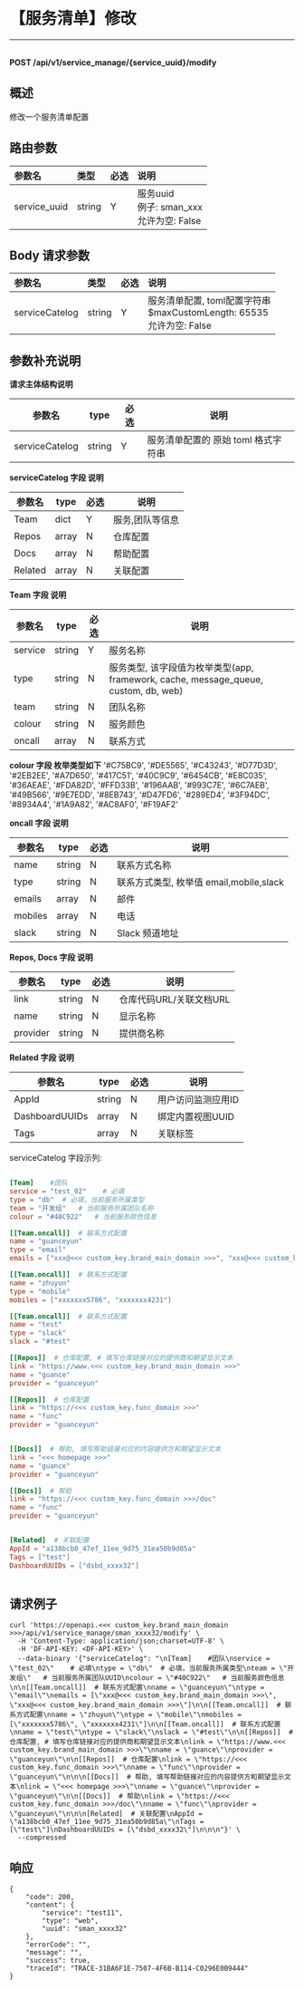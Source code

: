 # 【服务清单】修改

---

<br />**POST /api/v1/service_manage/\{service_uuid\}/modify**

## 概述
修改一个服务清单配置




## 路由参数

| 参数名        | 类型     | 必选   | 说明              |
|:-----------|:-------|:-----|:----------------|
| service_uuid | string | Y | 服务uuid<br>例子: sman_xxx <br>允许为空: False <br> |


## Body 请求参数

| 参数名        | 类型     | 必选   | 说明              |
|:-----------|:-------|:-----|:----------------|
| serviceCatelog | string | Y | 服务清单配置, toml配置字符串<br>$maxCustomLength: 65535 <br>允许为空: False <br> |

## 参数补充说明


**请求主体结构说明**

|  参数名        |   type  | 必选  |          说明          |
|---------------|----------|----|------------------------|
| serviceCatelog    |  string  |  Y | 服务清单配置的 原始 toml 格式字符串|


**serviceCatelog 字段 说明**

|  参数名        |   type  | 必选  |          说明          |
|---------------|----------|----|------------------------|
| Team    |  dict  |  Y | 服务,团队等信息 |
| Repos |  array  |  N | 仓库配置 |
| Docs    |  array  |  N | 帮助配置 |
| Related    |  array  |  N | 关联配置 |

**Team 字段 说明**

|  参数名        |   type  | 必选  |          说明          |
|---------------|----------|----|------------------------|
| service    |  string  |  Y | 服务名称 |
| type |  string  |  N | 服务类型, 该字段值为枚举类型(app, framework, cache, message_queue, custom, db, web) |
| team    |  string  |  N | 团队名称 |
| colour    |  string  |  N | 服务颜色 |
| oncall    |  array  |  N | 联系方式 |

**colour 字段 枚举类型如下**
'#C75BC9', '#DE5565', '#C43243', '#D77D3D', '#2EB2EE', '#A7D650', '#417C51',
'#40C9C9', '#6454CB', '#E8C035', '#36AEAE', '#FDA82D', '#FFD33B', '#196AAB',
'#993C7E', '#6C7AEB', '#49B566', '#9E7EDD', '#8EB743', '#D47FD6', '#289ED4',
'#3F94DC', '#8934A4', '#1A9A82', '#AC8AF0', '#F19AF2'

**oncall 字段 说明**

|  参数名        |   type  | 必选  |          说明          |
|---------------|----------|----|------------------------|
| name    |  string  |  N | 联系方式名称 |
| type |  string  |  N | 联系方式类型, 枚举值 email,mobile,slack |
| emails    |  array  |  N | 邮件 |
| mobiles    |  array  |  N | 电话 |
| slack    |  string  |  N | Slack 频道地址 |

**Repos, Docs 字段 说明**

|  参数名        |   type  | 必选  |          说明          |
|---------------|----------|----|------------------------|
| link    |  string  |  N | 仓库代码URL/关联文档URL |
| name |  string  |  N | 显示名称 |
| provider    |  string  |  N | 提供商名称 |

**Related 字段 说明**

|  参数名        |   type  | 必选  |          说明          |
|---------------|----------|----|------------------------|
| AppId    |  string  |  N | 用户访问监测应用ID |
| DashboardUUIDs |  array  |  N | 绑定内置视图UUID |
| Tags    |  array  |  N | 关联标签 |

serviceCatelog 字段示列:
```toml

[Team]    #团队
service = "test_02"    # 必填
type = "db"  # 必填，当前服务所属类型
team = "开发组"   # 当前服务所属团队名称
colour = "#40C922"   # 当前服务颜色信息

[[Team.oncall]]  # 联系方式配置
name = "guanceyun"
type = "email"
emails = ["xxx@<<< custom_key.brand_main_domain >>>", "xxx@<<< custom_key.brand_main_domain >>>"]

[[Team.oncall]]  # 联系方式配置
name = "zhuyun"
type = "mobile"
mobiles = ["xxxxxxx5786", "xxxxxxx4231"]

[[Team.oncall]]  # 联系方式配置
name = "test"
type = "slack"
slack = "#test"

[[Repos]]  # 仓库配置, # 填写仓库链接对应的提供商和期望显示文本
link = "https://www.<<< custom_key.brand_main_domain >>>"
name = "guance"
provider = "guanceyun"

[[Repos]]  # 仓库配置
link = "https://<<< custom_key.func_domain >>>"
name = "func"
provider = "guanceyun"


[[Docs]]  # 帮助, 填写帮助链接对应的内容提供方和期望显示文本
link = "<<< homepage >>>"
name = "guance"
provider = "guanceyun"

[[Docs]]  # 帮助
link = "https://<<< custom_key.func_domain >>>/doc"
name = "func"
provider = "guanceyun"


[Related]  # 关联配置
AppId = "a138bcb0_47ef_11ee_9d75_31ea50b9d85a"
Tags = ["test"]
DashboardUUIDs = ["dsbd_xxxx32"]



```




## 请求例子
```shell
curl 'https://openapi.<<< custom_key.brand_main_domain >>>/api/v1/service_manage/sman_xxxx32/modify' \
  -H 'Content-Type: application/json;charset=UTF-8' \
  -H 'DF-API-KEY: <DF-API-KEY>' \
  --data-binary '{"serviceCatelog": "\n[Team]    #团队\nservice = \"test_02\"    # 必填\ntype = \"db\"  # 必填，当前服务所属类型\nteam = \"开发组\"   # 当前服务所属团队UUID\ncolour = \"#40C922\"   # 当前服务颜色信息\n\n[[Team.oncall]]  # 联系方式配置\nname = \"guanceyun\"\ntype = \"email\"\nemails = [\"xxx@<<< custom_key.brand_main_domain >>>\", \"xxx@<<< custom_key.brand_main_domain >>>\"]\n\n[[Team.oncall]]  # 联系方式配置\nname = \"zhuyun\"\ntype = \"mobile\"\nmobiles = [\"xxxxxxx5786\", \"xxxxxxx4231\"]\n\n[[Team.oncall]]  # 联系方式配置\nname = \"test\"\ntype = \"slack\"\nslack = \"#test\"\n\n[[Repos]]  # 仓库配置, # 填写仓库链接对应的提供商和期望显示文本\nlink = \"https://www.<<< custom_key.brand_main_domain >>>\"\nname = \"guance\"\nprovider = \"guanceyun\"\n\n[[Repos]]  # 仓库配置\nlink = \"https://<<< custom_key.func_domain >>>\"\nname = \"func\"\nprovider = \"guanceyun\"\n\n\n[[Docs]]  # 帮助, 填写帮助链接对应的内容提供方和期望显示文本\nlink = \"<<< homepage >>>\"\nname = \"guance\"\nprovider = \"guanceyun\"\n\n[[Docs]]  # 帮助\nlink = \"https://<<< custom_key.func_domain >>>/doc\"\nname = \"func\"\nprovider = \"guanceyun\"\n\n\n[Related]  # 关联配置\nAppId = \"a138bcb0_47ef_11ee_9d75_31ea50b9d85a\"\nTags = [\"test\"]\nDashboardUUIDs = [\"dsbd_xxxx32\"]\n\n\n"}' \
  --compressed
```




## 响应
```shell
{
    "code": 200,
    "content": {
        "service": "test11",
        "type": "web",
        "uuid": "sman_xxxx32"
    },
    "errorCode": "",
    "message": "",
    "success": true,
    "traceId": "TRACE-31BA6F1E-7507-4F6B-B114-C0296E0B9444"
} 
```




